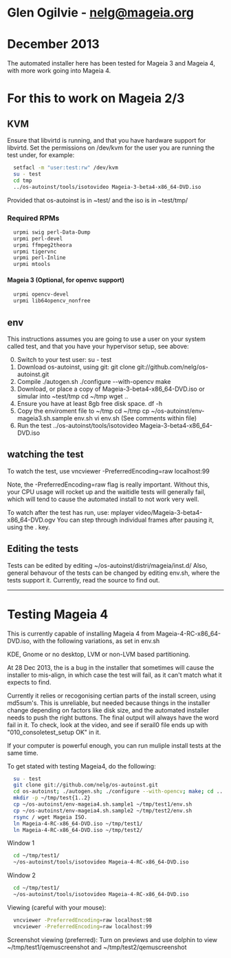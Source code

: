 # Glen Ogilvie - nelg@mageia.org
# December 2013

The automated installer here has been tested for Mageia 3 and Mageia 4,
with more work going into Mageia 4.


# For this to work on Mageia 2/3
## KVM

Ensure that libvirtd is running, and that you have hardware support for libvirtd.
Set the permissions on /dev/kvm for the user you are running the test under, for example:

```bash
  setfacl -m "user:test:rw" /dev/kvm
  su - test
  cd tmp
  ../os-autoinst/tools/isotovideo Mageia-3-beta4-x86_64-DVD.iso
```

Provided that os-autoinst is in ~test/ and the iso is in ~test/tmp/

### Required RPMs
```bash
  urpmi swig perl-Data-Dump
  urpmi perl-devel
  urpmi ffmpeg2theora
  urpmi tigervnc
  urpmi perl-Inline
  urpmi mtools

```
#### Mageia 3 (Optional, for openvc support)
```bash
  urpmi opencv-devel
  urpmi lib64opencv_nonfree
```
## env
This instructions assumes you are going to use a user on your system called test,
and that you have your hypervisor setup, see above:

0.  Switch to your test user:
    su - test
1.  Download os-autoinst, using git:
    git clone git://github.com/nelg/os-autoinst.git
2.  Compile
    ./autogen.sh
    ./configure --with-opencv
    make
3.  Download, or place a copy of Mageia-3-beta4-x86_64-DVD.iso or simular into ~test/tmp
    cd ~/tmp
    wget ..
4.  Ensure you have at least 8gb free disk space.
    df -h
5.  Copy the enviroment file to ~/tmp
    cd ~/tmp
    cp ~/os-autoinst/env-mageia3.sh.sample env.sh
    vi env.sh (See comments within file)
6.  Run the test
    ../os-autoinst/tools/isotovideo Mageia-3-beta4-x86_64-DVD.iso

## watching the test
To watch the test, use
  vncviewer -PreferredEncoding=raw localhost:99

Note, the -PreferredEncoding=raw flag is really important.  Without this, your CPU usage will rocket up and the waitidle tests will generally fail, which will tend to cause the automated install to not work very well.


To watch after the test has run, use:
  mplayer video/Mageia-3-beta4-x86_64-DVD.ogv
You can step through individual frames after pausing it, using the . key.

## Editing the tests
Tests can be edited by editing ~/os-autoinst/distri/mageia/inst.d/
Also, general behavour of the tests can be changed by editing env.sh, where the tests support it.  Currently, read the source to find out.

- - -

# Testing Mageia 4
This is currently capable of installing Mageia 4 from Mageia-4-RC-x86_64-DVD.iso,
with the following variations, as set in env.sh

KDE, Gnome or no desktop, LVM or non-LVM based partitioning.

At 28 Dec 2013, the is a bug in the installer that sometimes will
cause the installer to mis-align, in which case the test will fail, as it
can't match what it expects to find. 

Currently it relies or recogonising certian parts of the install screen,
using md5sum's.  This is unreliable, but needed because things in the installer
change depending on factors like disk size, and the automated installer
needs to push the right buttons. The final output will always have the word fail in it. 
To check, look at the video, and see if serail0 file ends up with "010_consoletest_setup OK" in it.

If your computer is powerful enough, you can run muliple install tests at the 
same time.  

To get stated with testing Mageia4, do the following:
```bash
  su - test
  git clone git://github.com/nelg/os-autoinst.git
  cd os-autoinst; ./autogen.sh; ./configure --with-opencv; make; cd ..
  mkdir -p ~/tmp/test{1..2}
  cp ~/os-autoinst/env-mageia4.sh.sample1 ~/tmp/test1/env.sh 
  cp ~/os-autoinst/env-mageia4.sh.sample2 ~/tmp/test2/env.sh 
  rsync / wget Mageia ISO.
  ln Mageia-4-RC-x86_64-DVD.iso ~/tmp/test1/
  ln Mageia-4-RC-x86_64-DVD.iso ~/tmp/test2/
```

Window 1
```bash
  cd ~/tmp/test1/
  ~/os-autoinst/tools/isotovideo Mageia-4-RC-x86_64-DVD.iso
```
Window 2
```bash
  cd ~/tmp/test1/
  ~/os-autoinst/tools/isotovideo Mageia-4-RC-x86_64-DVD.iso
```

Viewing (careful with your mouse):
```bash
  vncviewer -PreferredEncoding=raw localhost:98
  vncviewer -PreferredEncoding=raw localhost:99
```

Screenshot viewing (preferred):
  Turn on previews and use dolphin to view ~/tmp/test1/qemuscreenshot and ~/tmp/test2/qemuscreenshot


